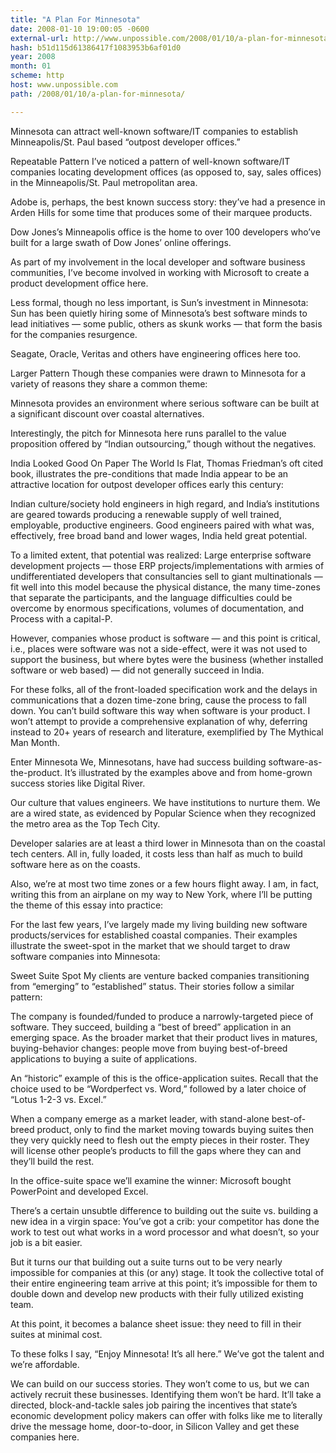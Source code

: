 ```yaml
---
title: "A Plan For Minnesota"
date: 2008-01-10 19:00:05 -0600
external-url: http://www.unpossible.com/2008/01/10/a-plan-for-minnesota/
hash: b51d115d61386417f1083953b6af01d0
year: 2008
month: 01
scheme: http
host: www.unpossible.com
path: /2008/01/10/a-plan-for-minnesota/

---
```


Minnesota can attract well-known software/IT companies to establish Minneapolis/St. Paul based “outpost developer offices.”

Repeatable Pattern
I’ve noticed a pattern of well-known software/IT companies locating development offices (as opposed to, say, sales offices) in the Minneapolis/St. Paul metropolitan area.

Adobe is, perhaps, the best known success story: they’ve had a presence in Arden Hills for some time that produces some of their marquee products.

Dow Jones’s Minneapolis office is the home to over 100 developers who’ve built for a large swath of Dow Jones’ online offerings.

As part of my involvement in the local developer and software business communities, I’ve become involved in working with Microsoft to create a product development office here.

Less formal, though no less important, is Sun’s investment in Minnesota: Sun has been quietly hiring some of Minnesota’s best software minds to lead initiatives — some public, others as skunk works — that form the basis for the companies resurgence.

Seagate, Oracle, Veritas and others have engineering offices here too.  

Larger Pattern
Though these companies were drawn to Minnesota for a variety of reasons they share a common theme:  

Minnesota provides an environment where serious software can be built at a significant discount over coastal alternatives.

Interestingly, the pitch for Minnesota here runs parallel to the value proposition offered by “Indian outsourcing,” though without the negatives.

India Looked Good On Paper
The World Is Flat, Thomas Friedman’s oft cited book, illustrates the pre-conditions that made India appear to be an attractive location for outpost developer offices early this century: 

Indian culture/society hold engineers in high regard, and India’s institutions are geared towards producing a renewable supply of well trained, employable, productive engineers.  Good engineers paired with what was, effectively, free broad band and lower wages, India held great potential.  

To a limited extent, that potential was realized:  Large enterprise software development projects — those ERP projects/implementations with armies of undifferentiated developers that consultancies sell to giant multinationals — fit well into this model because the physical distance, the many time-zones that separate the participants, and the language difficulties could be overcome by enormous specifications, volumes of documentation, and Process with a capital-P.   

However, companies whose product is software — and this point is critical, i.e., places were software was not a side-effect, were it was not used to support the  business, but where bytes were the business (whether installed software or web based) — did not generally succeed in India.  

For these folks, all of the front-loaded specification work and the delays in communications that a dozen time-zone bring, cause the process to fall down.  You can’t build software this way when software is your product.  I won’t attempt to provide a comprehensive explanation of why, deferring instead to 20+ years of research and literature, exemplified by The Mythical Man Month. 

Enter Minnesota
We, Minnesotans, have had success building software-as-the-product.  It’s illustrated by the examples above and from home-grown success stories like Digital River.  

Our culture that values engineers.  We have institutions to nurture them.  We are a wired state, as evidenced by Popular Science when they recognized the metro area as the Top Tech City. 

Developer salaries are at least a third lower in Minnesota than on the coastal tech centers.  All in, fully loaded, it costs less than half as much to build software here as on the coasts.

Also, we’re at most two time zones or a few hours flight away.  I am, in fact, writing this from an airplane on my way to New York, where I’ll be putting the theme of this essay into practice:  

For the last few years, I’ve largely made my living building new software products/services for established coastal companies.
Their examples illustrate the sweet-spot in the market that we should target to draw software companies into Minnesota:

Sweet Suite Spot
My clients are venture backed companies transitioning from “emerging” to “established” status.  Their stories follow a similar pattern:

The company is founded/funded to produce a narrowly-targeted piece of software.  They succeed, building a “best of breed” application in an emerging space.  As the broader market that their product lives in matures, buying-behavior changes: people move from buying best-of-breed applications to buying a suite of applications.  

An “historic” example of this is the office-application suites.  Recall that the choice used to be “Wordperfect vs. Word,” followed by a later choice of “Lotus 1-2-3 vs. Excel.” 

When a company emerge as a market leader, with stand-alone best-of-breed product, only to find the market moving towards buying suites then they very quickly need to flesh out the empty pieces in their roster.  They will license other people’s products to fill the gaps where they can and they’ll build the rest.

In the office-suite space we’ll examine the winner: Microsoft bought PowerPoint and developed Excel.

There’s a certain unsubtle difference to building out the suite vs. building a new idea in a virgin space:  You’ve got a crib:  your competitor has done the work to test out what works in a word processor and what doesn’t, so your job is a bit easier.  

But it turns our that building out a suite turns out to be very nearly impossible for companies at this (or any) stage.  It took the collective total of their entire engineering team arrive at this point; it’s impossible for them to double down and develop new products with their fully utilized existing team. 

At this point, it becomes a balance sheet issue: they need to fill in their suites at minimal cost.   

To these folks I say, “Enjoy Minnesota! It’s all here.”  We’ve got the talent and we’re affordable.  

We can build on our success stories.  They won’t come to us, but we can actively recruit these businesses.  Identifying them won’t be hard.  It’ll take a directed, block-and-tackle sales job pairing the incentives that state’s economic development policy makers can offer with folks like me to literally drive the message home, door-to-door, in Silicon Valley and get these companies here.  

